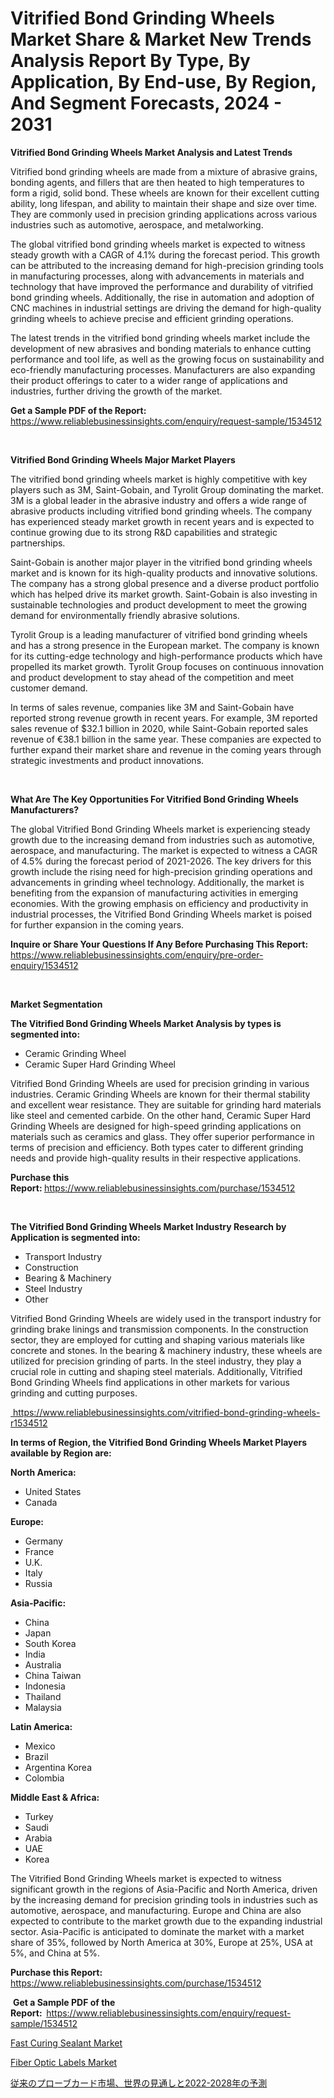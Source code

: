 <p><h1>Vitrified Bond Grinding Wheels Market Share & Market New Trends Analysis Report By Type, By Application, By End-use, By Region, And Segment Forecasts, 2024 - 2031</h1></p><p><strong>Vitrified Bond Grinding Wheels Market Analysis and Latest Trends</strong></p>
<p><p>Vitrified bond grinding wheels are made from a mixture of abrasive grains, bonding agents, and fillers that are then heated to high temperatures to form a rigid, solid bond. These wheels are known for their excellent cutting ability, long lifespan, and ability to maintain their shape and size over time. They are commonly used in precision grinding applications across various industries such as automotive, aerospace, and metalworking.</p><p>The global vitrified bond grinding wheels market is expected to witness steady growth with a CAGR of 4.1% during the forecast period. This growth can be attributed to the increasing demand for high-precision grinding tools in manufacturing processes, along with advancements in materials and technology that have improved the performance and durability of vitrified bond grinding wheels. Additionally, the rise in automation and adoption of CNC machines in industrial settings are driving the demand for high-quality grinding wheels to achieve precise and efficient grinding operations.</p><p>The latest trends in the vitrified bond grinding wheels market include the development of new abrasives and bonding materials to enhance cutting performance and tool life, as well as the growing focus on sustainability and eco-friendly manufacturing processes. Manufacturers are also expanding their product offerings to cater to a wider range of applications and industries, further driving the growth of the market.</p></p>
<p><strong>Get a Sample PDF of the Report:&nbsp;</strong> <a href="https://www.reliablebusinessinsights.com/enquiry/request-sample/1534512">https://www.reliablebusinessinsights.com/enquiry/request-sample/1534512</a></p>
<p>&nbsp;</p>
<p><strong>Vitrified Bond Grinding Wheels Major Market Players</strong></p>
<p><p>The vitrified bond grinding wheels market is highly competitive with key players such as 3M, Saint-Gobain, and Tyrolit Group dominating the market. 3M is a global leader in the abrasive industry and offers a wide range of abrasive products including vitrified bond grinding wheels. The company has experienced steady market growth in recent years and is expected to continue growing due to its strong R&D capabilities and strategic partnerships.</p><p>Saint-Gobain is another major player in the vitrified bond grinding wheels market and is known for its high-quality products and innovative solutions. The company has a strong global presence and a diverse product portfolio which has helped drive its market growth. Saint-Gobain is also investing in sustainable technologies and product development to meet the growing demand for environmentally friendly abrasive solutions.</p><p>Tyrolit Group is a leading manufacturer of vitrified bond grinding wheels and has a strong presence in the European market. The company is known for its cutting-edge technology and high-performance products which have propelled its market growth. Tyrolit Group focuses on continuous innovation and product development to stay ahead of the competition and meet customer demand.</p><p>In terms of sales revenue, companies like 3M and Saint-Gobain have reported strong revenue growth in recent years. For example, 3M reported sales revenue of $32.1 billion in 2020, while Saint-Gobain reported sales revenue of €38.1 billion in the same year. These companies are expected to further expand their market share and revenue in the coming years through strategic investments and product innovations.</p></p>
<p>&nbsp;</p>
<p><strong>What Are The Key Opportunities For Vitrified Bond Grinding Wheels Manufacturers?</strong></p>
<p><p>The global Vitrified Bond Grinding Wheels market is experiencing steady growth due to the increasing demand from industries such as automotive, aerospace, and manufacturing. The market is expected to witness a CAGR of 4.5% during the forecast period of 2021-2026. The key drivers for this growth include the rising need for high-precision grinding operations and advancements in grinding wheel technology. Additionally, the market is benefiting from the expansion of manufacturing activities in emerging economies. With the growing emphasis on efficiency and productivity in industrial processes, the Vitrified Bond Grinding Wheels market is poised for further expansion in the coming years.</p></p>
<p><strong>Inquire or Share Your Questions If Any Before Purchasing This Report:</strong> <a href="https://www.reliablebusinessinsights.com/enquiry/pre-order-enquiry/1534512">https://www.reliablebusinessinsights.com/enquiry/pre-order-enquiry/1534512</a></p>
<p>&nbsp;</p>
<p><strong>Market Segmentation</strong></p>
<p><strong>The Vitrified Bond Grinding Wheels Market Analysis by types is segmented into:</strong></p>
<p><ul><li>Ceramic Grinding Wheel</li><li>Ceramic Super Hard Grinding Wheel</li></ul></p>
<p><p>Vitrified Bond Grinding Wheels are used for precision grinding in various industries. Ceramic Grinding Wheels are known for their thermal stability and excellent wear resistance. They are suitable for grinding hard materials like steel and cemented carbide. On the other hand, Ceramic Super Hard Grinding Wheels are designed for high-speed grinding applications on materials such as ceramics and glass. They offer superior performance in terms of precision and efficiency. Both types cater to different grinding needs and provide high-quality results in their respective applications.</p></p>
<p><strong>Purchase this Report:&nbsp;</strong><a href="https://www.reliablebusinessinsights.com/purchase/1534512">https://www.reliablebusinessinsights.com/purchase/1534512</a></p>
<p>&nbsp;</p>
<p><strong>The Vitrified Bond Grinding Wheels Market Industry Research by Application is segmented into:</strong></p>
<p><ul><li>Transport Industry</li><li>Construction</li><li>Bearing & Machinery</li><li>Steel Industry</li><li>Other</li></ul></p>
<p><p>Vitrified Bond Grinding Wheels are widely used in the transport industry for grinding brake linings and transmission components. In the construction sector, they are employed for cutting and shaping various materials like concrete and stones. In the bearing & machinery industry, these wheels are utilized for precision grinding of parts. In the steel industry, they play a crucial role in cutting and shaping steel materials. Additionally, Vitrified Bond Grinding Wheels find applications in other markets for various grinding and cutting purposes.</p></p>
<p><a href="https://www.reliablebusinessinsights.com/vitrified-bond-grinding-wheels-r1534512">&nbsp;https://www.reliablebusinessinsights.com/vitrified-bond-grinding-wheels-r1534512</a></p>
<p><strong>In terms of Region, the Vitrified Bond Grinding Wheels Market Players available by Region are:</strong></p>
<p>
    <p> <strong> North America: </strong>
        <ul>
            <li>United States</li>
            <li>Canada</li>
        </ul>
        </p> 
    <p> <strong> Europe: </strong>
        <ul>
            <li>Germany</li>
            <li>France</li>
            <li>U.K.</li>
            <li>Italy</li>
            <li>Russia</li>
        </ul>
        </p> 
    <p> <strong> Asia-Pacific: </strong>
        <ul>
            <li>China</li>
            <li>Japan</li>
            <li>South Korea</li>
            <li>India</li>
            <li>Australia</li>
            <li>China Taiwan</li>
            <li>Indonesia</li>
            <li>Thailand</li>
            <li>Malaysia</li>
        </ul>
        </p> 
    <p> <strong> Latin America: </strong>
        <ul>
            <li>Mexico</li>
            <li>Brazil</li>
            <li>Argentina Korea</li>
            <li>Colombia</li>
        </ul>
        </p> 
    <p> <strong> Middle East & Africa: </strong>
        <ul>
            <li>Turkey</li>
            <li>Saudi</li>
            <li>Arabia</li>
            <li>UAE</li>
            <li>Korea</li>
        </ul>
    </p>
    </p>
<p><p>The Vitrified Bond Grinding Wheels market is expected to witness significant growth in the regions of Asia-Pacific and North America, driven by the increasing demand for precision grinding tools in industries such as automotive, aerospace, and manufacturing. Europe and China are also expected to contribute to the market growth due to the expanding industrial sector. Asia-Pacific is anticipated to dominate the market with a market share of 35%, followed by North America at 30%, Europe at 25%, USA at 5%, and China at 5%.</p></p>
<p><strong>Purchase this Report: </strong><a href="https://www.reliablebusinessinsights.com/purchase/1534512">https://www.reliablebusinessinsights.com/purchase/1534512</a></p>
<p>&nbsp;<strong>Get a Sample PDF of the Report:&nbsp;&nbsp;</strong><a href="https://www.reliablebusinessinsights.com/enquiry/request-sample/1534512">https://www.reliablebusinessinsights.com/enquiry/request-sample/1534512</a></p>
<p><strong></strong></p>
<p><p><a href="https://github.com/nafiafirdania/Market-Research-Report-List-1/blob/main/fast-curing-sealant-market.md">Fast Curing Sealant Market</a></p><p><a href="https://github.com/faisalayoob601/Market-Research-Report-List-1/blob/main/fiber-optic-labels-market.md">Fiber Optic Labels Market</a></p><p><a href="https://github.com/oqxogxyvqe90775/Market-Research-Report-List-2/blob/main/7230966130907.md">従来のプローブカード市場、世界の見通しと2022-2028年の予測</a></p></p>